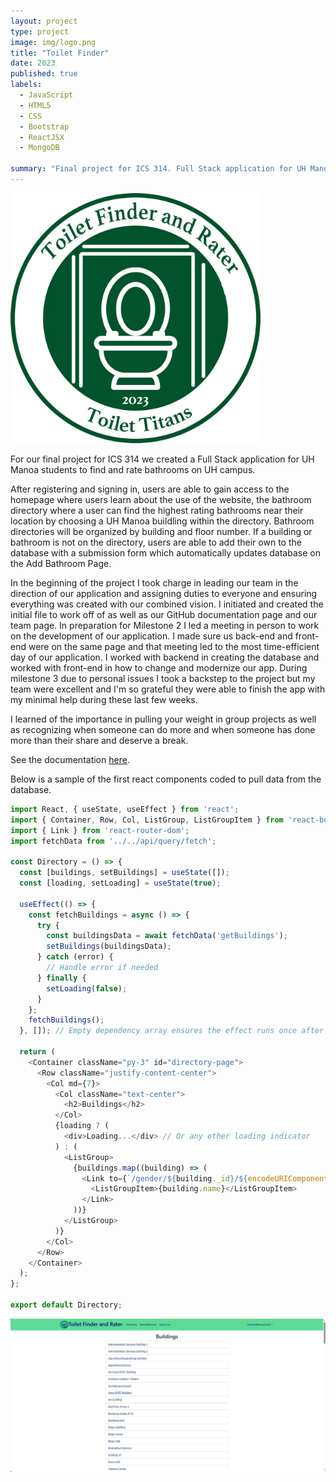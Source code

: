 ```yaml
---
layout: project
type: project
image: img/logo.png
title: "Toilet Finder"
date: 2023
published: true
labels:
  - JavaScript
  - HTML5
  - CSS
  - Bootstrap
  - ReactJSX
  - MongoDB

summary: "Final project for ICS 314. Full Stack application for UH Manoa students to find and rate bathrooms on UH campus."
---
```


<div class="text-center p-4">
  <!-- <img width="120px" src="../img/math-marques.png" class="img-thumbnail" > -->
  <img width="400px" class="img-thumbnail" src="../img/logo.png">
</div>

For our final project for ICS 314 we created a Full Stack application for UH Manoa students to find and rate bathrooms on UH campus.

After registering and signing in, users are able to gain access to the homepage where users learn about the use of the website, the bathroom directory where a user can find the highest rating bathrooms near their location by choosing a UH Manoa buildling within the directory. Bathroom directories will be organized by building and floor number. If a building or bathroom is not on the directory, users are able to add their own to the database with a submission form which automatically updates database on the Add Bathroom Page.

In the beginning of the project I took charge in leading our team in the direction of our application and assigning duties to everyone and ensuring everything was created with our combined vision. I initiated and created the initial file to work off of as well as our GitHub documentation page and our team page. In preparation for Milestone 2 I led a meeting in person to work on the development of our application. I made sure us back-end and front-end were on the same page and that meeting led to the most time-efficient day of our application. I worked with backend in creating the database and worked with front-end in how to change and modernize our app. During milestone 3 due to personal issues I took a backstep to the project but my team were excellent and I'm so grateful they were able to finish the app with my minimal help during these last few weeks.

I learned of the importance in pulling your weight in group projects as well as recognizing when someone can do more and when someone has done more than their share and deserve a break.

See the documentation [here](https://toilet-titans.github.io/).

Below is a sample of the first react components coded to pull data from the database.

```js
import React, { useState, useEffect } from 'react';
import { Container, Row, Col, ListGroup, ListGroupItem } from 'react-bootstrap';
import { Link } from 'react-router-dom';
import fetchData from '../../api/query/fetch';

const Directory = () => {
  const [buildings, setBuildings] = useState([]);
  const [loading, setLoading] = useState(true);

  useEffect(() => {
    const fetchBuildings = async () => {
      try {
        const buildingsData = await fetchData('getBuildings');
        setBuildings(buildingsData);
      } catch (error) {
        // Handle error if needed
      } finally {
        setLoading(false);
      }
    };
    fetchBuildings();
  }, []); // Empty dependency array ensures the effect runs once after the initial render

  return (
    <Container className="py-3" id="directory-page">
      <Row className="justify-content-center">
        <Col md={7}>
          <Col className="text-center">
            <h2>Buildings</h2>
          </Col>
          {loading ? (
            <div>Loading...</div> // Or any other loading indicator
          ) : (
            <ListGroup>
              {buildings.map((building) => (
                <Link to={`/gender/${building._id}/${encodeURIComponent(building.name)}`} key={building._id}>
                  <ListGroupItem>{building.name}</ListGroupItem>
                </Link>
              ))}
            </ListGroup>
          )}
        </Col>
      </Row>
    </Container>
  );
};

export default Directory;

```
<div class="text-center p-4">
  <!-- <img width="120px" src="../img/math-marques.png" class="img-thumbnail" > -->
  <img width="800px" class="img-thumbnail" src="../img/DirectoryFinal.png">
</div>

